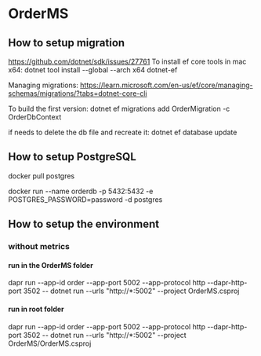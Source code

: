﻿# OrderMS

## How to setup migration

https://github.com/dotnet/sdk/issues/27761
To install ef core tools in mac x64:
dotnet tool install --global --arch x64 dotnet-ef

Managing migrations:
https://learn.microsoft.com/en-us/ef/core/managing-schemas/migrations/?tabs=dotnet-core-cli

To build the first version:
dotnet ef migrations add OrderMigration -c OrderDbContext

if needs to delete the db file and recreate it:
dotnet ef database update

## How to setup PostgreSQL

docker pull postgres

docker run --name orderdb -p 5432:5432 -e POSTGRES_PASSWORD=password -d postgres

## How to setup the environment

### without metrics

#### run in the OrderMS folder
dapr run --app-id order --app-port 5002 --app-protocol http --dapr-http-port 3502 -- 
dotnet run --urls "http://*:5002" --project OrderMS.csproj

#### run in root folder
dapr run --app-id order --app-port 5002 --app-protocol http --dapr-http-port 3502 -- 
dotnet run --urls "http://*:5002" --project OrderMS/OrderMS.csproj

